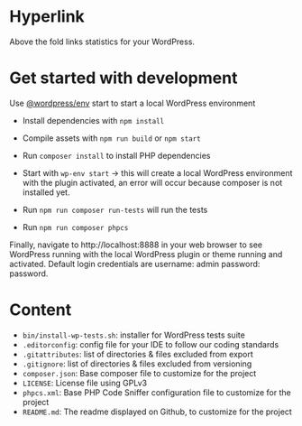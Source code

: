 # Hyperlink

Above the fold links statistics for your WordPress.

# Get started with development
Use [@wordpress/env](https://developer.wordpress.org/block-editor/reference-guides/packages/packages-env/) start to start a local WordPress environment
- Install dependencies with `npm install`
- Compile assets with `npm run build` or `npm start`

- Run `composer install` to install PHP dependencies
- Start with `wp-env start` -> this will create a local WordPress environment with the plugin activated, an error will occur because composer is not installed yet.
- Run `npm run composer run-tests` will run the tests
- Run `npm run composer phpcs`

Finally, navigate to http://localhost:8888 in your web browser to see WordPress running with the local WordPress plugin or theme running and activated. Default login credentials are username: admin password: password.

# Content
* `bin/install-wp-tests.sh`: installer for WordPress tests suite
* `.editorconfig`: config file for your IDE to follow our coding standards
* `.gitattributes`: list of directories & files excluded from export
* `.gitignore`: list of directories & files excluded from versioning
* `composer.json`: Base composer file to customize for the project
* `LICENSE`: License file using GPLv3
* `phpcs.xml`: Base PHP Code Sniffer configuration file to customize for the project
* `README.md`: The readme displayed on Github, to customize for the project
